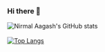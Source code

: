 ### Hi there 👋

<!--
**nirmalaagash/nirmalaagash** is a ✨ _special_ ✨ repository because its `README.md` (this file) appears on your GitHub profile.

Here are some ideas to get you started:

- 🔭 I’m currently working on ...
- 🌱 I’m currently learning ...
- 👯 I’m looking to collaborate on ...
- 🤔 I’m looking for help with ...
- 💬 Ask me about ...
- 📫 How to reach me: ...
- 😄 Pronouns: ...
- ⚡ Fun fact: ...
-->

![Nirmal Aagash's GitHub stats](https://github-readme-stats.vercel.app/api?username=nirmalaagash&show_icons=true&hide=stars) <br><br>
[![Top Langs](https://github-readme-stats.vercel.app/api/top-langs/?username=nirmalaagash&hide=javascript,html,css,tsql&layout=compact)](https://github.com/anuraghazra/github-readme-stats)

<!--START_SECTION:activity-->
